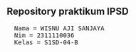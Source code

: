 ## Repository praktikum IPSD

<pre>
  Nama = WISNU AJI SANJAYA
  Nim = 2311110036
  Kelas = S1SD-04-B
</pre>
